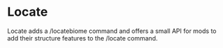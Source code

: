 # Locate

Locate adds a /locatebiome command and offers a small API for mods to add their structure features to the /locate command.
